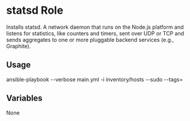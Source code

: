 # statsd Role

Installs statsd.  A network daemon that runs on the Node.js platform and listens for statistics, like counters and timers, sent over UDP or TCP and sends aggregates to one or more pluggable backend services (e.g., Graphite).

## Usage

ansible-playbook --verbose main.yml -i inventory/hosts --sudo --tags=

## Variables

None
